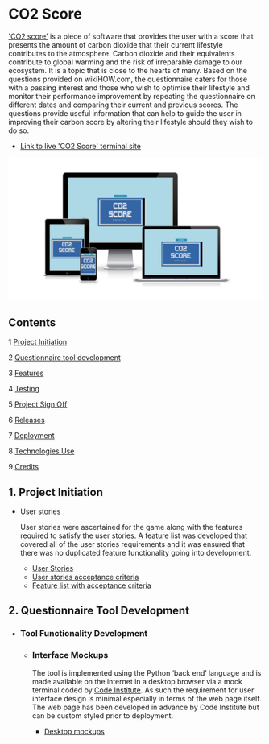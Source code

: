 # **CO2 Score**
['CO2 score'](https://co2-score.herokuapp.com/) is a piece of software that provides the user with a score that presents the amount of carbon dioxide that their current lifestyle contributes to the atmosphere. Carbon dioxide and their equivalents contribute to global warming and the risk of irreparable damage to our ecosystem. It is a topic that is close to the hearts of many.
Based on the questions provided on wikiHOW.com, the questionnaire caters for those with a passing interest and those who wish to optimise their lifestyle and monitor their performance improvement by repeating the questionnaire on different dates and comparing their current and previous scores. The questions provide useful information that can help to guide the user in improving their carbon score by altering their lifestyle should they wish to do so.

- [Link to live 'CO2 Score' terminal site](https://co2-score.herokuapp.com/)

![Responsive mockup](docs/images/readme-responsive-mockup.jpg)

## **Contents**

1 [Project Initiation](#1-project-initiation)

2 [Questionnaire tool development](#2-questionnaire-tool-development)

3 [Features](#3-features)

4 [Testing](#4-testing)

5 [Project Sign Off](#5-project-sign-off)

6 [Releases](#6-releases)

7 [Deployment](#7-deployment)

8 [Technologies Use](#8-technologies-used)

9 [Credits](#9-credits)

## **1. Project Initiation**
- User stories
  
  User stories were ascertained for the game along with the features required to satisfy the user stories. A feature list was developed that covered all of the user stories requirements and it was ensured that there was no duplicated feature functionality going into development.

  - [User Stories](docs/pdfs/readme-user-stories.pdf)
  - [User stories acceptance criteria](docs/pdfs/readme-user-story-acceptance-criteria.pdf)
  - [Feature list with acceptance criteria](docs/pdfs/readme-feature-acceptance-criteria.pdf)

## **2. Questionnaire Tool Development**
  - ### **Tool Functionality Development**

    - ### Interface Mockups
      The tool is implemented using the Python ‘back end’ language and is made available on the internet in a desktop browser via a mock terminal coded by [Code Institute](https://codeinstitute.net/). As such the requirement for user interface design is minimal especially in terms of the web page itself. The web page has been developed in advance by Code Institute but can be custom styled prior to deployment.

      -  [Desktop mockups](docs/pdfs/readme-desktop-mockups.pdf)

    
